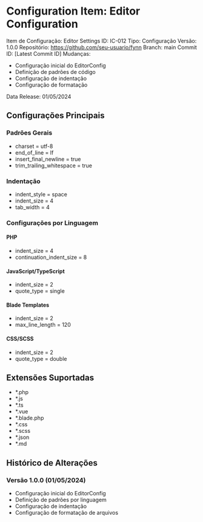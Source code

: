 # Configuration Item: Editor Configuration

Item de Configuração: Editor Settings
ID: IC-012
Tipo: Configuração
Versão: 1.0.0
Repositório: https://github.com/seu-usuario/fynn
Branch: main
Commit ID: [Latest Commit ID]
Mudanças: 
- Configuração inicial do EditorConfig
- Definição de padrões de código
- Configuração de indentação
- Configuração de formatação

Data Release: 01/05/2024

## Configurações Principais

### Padrões Gerais
- charset = utf-8
- end_of_line = lf
- insert_final_newline = true
- trim_trailing_whitespace = true

### Indentação
- indent_style = space
- indent_size = 4
- tab_width = 4

### Configurações por Linguagem

#### PHP
- indent_size = 4
- continuation_indent_size = 8

#### JavaScript/TypeScript
- indent_size = 2
- quote_type = single

#### Blade Templates
- indent_size = 2
- max_line_length = 120

#### CSS/SCSS
- indent_size = 2
- quote_type = double

## Extensões Suportadas
- *.php
- *.js
- *.ts
- *.vue
- *.blade.php
- *.css
- *.scss
- *.json
- *.md

## Histórico de Alterações

### Versão 1.0.0 (01/05/2024)
- Configuração inicial do EditorConfig
- Definição de padrões por linguagem
- Configuração de indentação
- Configuração de formatação de arquivos 